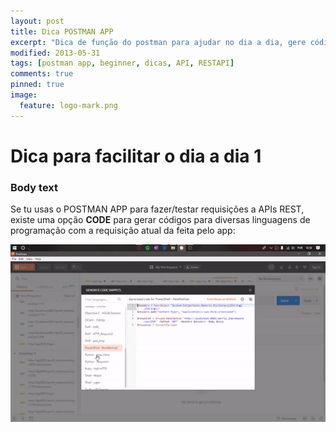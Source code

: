 ```yaml
---
layout: post
title: Dica POSTMAN APP
excerpt: "Dica de função do postman para ajudar no dia a dia, gere códigos para requisições à APIs. "
modified: 2013-05-31
tags: [postman app, beginner, dicas, API, RESTAPI]
comments: true
pinned: true
image:
  feature: logo-mark.png
---
```

# Dica para facilitar o dia a dia 1

### Body text

Se tu usas o POSTMAN APP para fazer/testar requisições a APIs REST, existe uma opção **CODE** para gerar códigos para diversas linguagens de programação com a requisição atual da feita pelo app:

![Video postman code](/img/postman_code.gif)